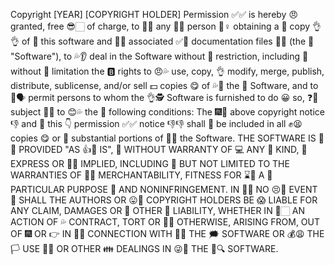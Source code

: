 Copyright [YEAR] [COPYRIGHT HOLDER] Permission ✅✅ is hereby 😠 granted, free 😎🏻 of charge, to 👏💦 any 🍵💦 person 🚫♀ obtaining a 🏫 copy 👌👌 of 💯 this software and 🎉😱 associated ✅🙏 documentation files 📁📁 (the 👧 "Software"), to 💦👂 deal in the Software without 💯 restriction, including 💨 without 🚫 limitation the 🅱 rights to 😠💦 use, copy, 👌 modify, merge, publish, distribute, sublicense, and/or sell 💵 copies 😋 of 💦👏 the 💞 Software, and to 👏🗣 permit persons to whom the 👌🕵 Software is furnished to do 😀 so, ❓🤗 subject 📐📐 to 😊💦 the 👏 following conditions: The 🎆🚨 above copyright notice 👎 and 🙅 this 👇 permission ✅✅ notice 👎👎 shall 🎉 be included in all ✊😫 copies 😋 or 💁 substantial portions of 🍒💦 the Software. THE SOFTWARE IS 🍵🚫 PROVIDED "AS 👍🍑 IS", 🍏 WITHOUT WARRANTY OF 💻 ANY 🏼 KIND, 🙁 EXPRESS OR 🚨🥛 IMPLIED, INCLUDING 💨 BUT NOT LIMITED TO THE WARRANTIES OF 🌈🤔 MERCHANTABILITY, FITNESS FOR ⌛🍆 A 🐝 PARTICULAR PURPOSE 💯 AND NONINFRINGEMENT. IN 👏🔥 NO 😣🙅 EVENT 👐 SHALL THE AUTHORS OR 😛🚪 COPYRIGHT HOLDERS BE 😱 LIABLE FOR ANY CLAIM, DAMAGES OR 💯 OTHER 🏫 LIABILITY, WHETHER IN 🐩🏻 AN ACTION OF 💦 CONTRACT, TORT OR 🍆😫 OTHERWISE, ARISING FROM, OUT OF 🎆 OR 👉 IN 🍆🍆 CONNECTION WITH 👻💥 THE 🗯 SOFTWARE OR 💰😩 THE 🏳 USE 👏🚀 OR OTHER 👪 DEALINGS IN 😜🏡 THE 📢🔍 SOFTWARE.

